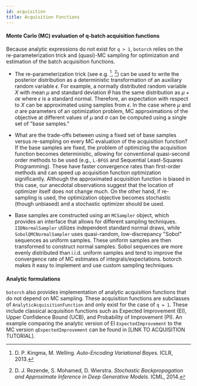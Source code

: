 ```yaml
---
id: acquisition
title: Acquisition Functions
---
```



#### Monte Carlo (MC) evaluation of q-batch acquisition functions

Because analytic expressions do not exist for `q > 1`, `botorch` relies on the
re-parameterization trick and (quasi)-MC sampling for optimization and
estimation of the batch acquisition functions.

- The re-parameterization trick (see e.g. [^KingmaWelling2014], [^Rezende2014])
can be used to write the posterior distribution as a deterministic
transformation of an auxiliary random variable $\epsilon$. For example, a
normally distributed random variable $X$ with mean $\mu$ and standard deviation
$\theta$ has the same distribution as $\mu + \sigma \epsilon$ where $\epsilon$
is a standard normal. Therefore, an expectation with respect to $X$ can be
approximated using samples from $\epsilon$. In the case where $\mu$ and $\sigma$
are parameters of an optimization problem, MC approximations of the objective at
different values of $\mu$ and $\sigma$ can be computed using a single set of
"base samples."

- What are the trade-offs between using a fixed set of base samples versus
re-sampling on every MC evaluation of the acquisition function? If the base
samples are fixed, the problem of optimizing the acquisition function becomes
deterministic, allowing for conventional quasi-second order methods to be used
(e.g., `L-BFGS` and Sequential Least-Squares Programming). These have faster
convergence rates than first-order methods and can speed up acquisition function
optimization significantly. Although the approximated acquisition function is
biased in this case, our anecdotal observations suggest that the location of
optimizer itself does not change much. On the other hand, if re-sampling is used,
the optimization objective becomes stochastic (though unbiased) and a stochastic
optimizer should be used.

- Base samples are constructed using an `MCSampler` object, which provides an
interface that allows for different sampling techniques. `IIDNormalSampler`
utilizes independent standard normal draws, while `SobolQMCNormalSampler` uses
quasi-random, low-discrepancy "Sobol" sequences as uniform samples. These
uniform samples are then transformed to construct normal samples. Sobol
sequences are more evenly distributed than i.i.d. uniform samples and tend to
improve the convergence rate of MC estimates of integrals/expectations.
botorch makes it easy to implement and use custom sampling techniques.

[^KingmaWelling2014]: D. P. Kingma, M. Welling.
*Auto-Encoding Variational Bayes.* ICLR, 2013.

[^Rezende2014]: D. J. Rezende, S. Mohamed, D. Wierstra.
*Stochastic Backpropagation and Approximate Inference in Deep Generative Models.*
ICML, 2014.


#### Analytic formulations

`botorch` also provides implementation of analytic acquisition functions that
do not depend on MC sampling. These acquisition functions are subclasses of
`AnalyticAcquisitionFunction` and only exist for the case of `q = 1`. These
include classical acquisition functions such as Expected Improvement (EI),
Upper Confidence Bound (UCB), and Probability of Improvement (PI). An example
comparing the analytic version of EI `ExpectedImprovement` to the MC version
`qExpectedImprovement` can be found in [LINK TO ACQUISITION TUTORIAL].
